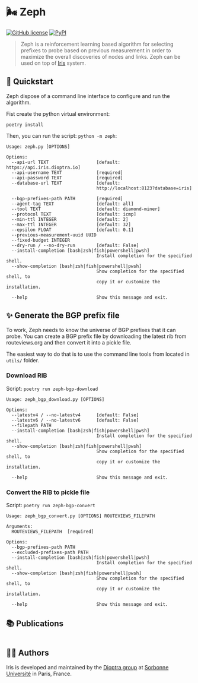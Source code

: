 # 🌬️ Zeph

[![GitHub license](https://img.shields.io/github/license/dioptra-io/zeph)](https://github.com/dioptra-io/zeph/blob/main/LICENSE)
[![PyPI](https://img.shields.io/pypi/v/dioptra-zeph?color=blue&logo=pypi&logoColor=white)](https://pypi.org/project/dioptra-zeph/)

> Zeph is a reinforcement learning based algorithm for selecting prefixes to probe based on previous measurement in order to maximize the overall discoveries of nodes and links. Zeph can be used on top of [Iris](https://iris.dioptra.io) system.


## 🚀 Quickstart

Zeph dispose of a command line interface to configure and run the algorithm.

Fist create the python virtual environment:

```
poetry install 
```

Then, you can run the script: `python -m zeph`:

```
Usage: zeph.py [OPTIONS]

Options:
  --api-url TEXT                  [default: https://api.iris.dioptra.io]
  --api-username TEXT             [required]
  --api-password TEXT             [required]
  --database-url TEXT             [default:
                                  http://localhost:8123?database=iris]

  --bgp-prefixes-path PATH        [required]
  --agent-tag TEXT                [default: all]
  --tool TEXT                     [default: diamond-miner]
  --protocol TEXT                 [default: icmp]
  --min-ttl INTEGER               [default: 2]
  --max-ttl INTEGER               [default: 32]
  --epsilon FLOAT                 [default: 0.1]
  --previous-measurement-uuid UUID
  --fixed-budget INTEGER
  --dry-run / --no-dry-run        [default: False]
  --install-completion [bash|zsh|fish|powershell|pwsh]
                                  Install completion for the specified shell.
  --show-completion [bash|zsh|fish|powershell|pwsh]
                                  Show completion for the specified shell, to
                                  copy it or customize the installation.

  --help                          Show this message and exit.
```

## ✨ Generate the BGP prefix file 

To work, Zeph needs to know the universe of BGP prefixes that it can probe. 
You can create a BGP prefix file by downloading the latest rib from routeviews.org and then convert it into a pickle file.

The easiest way to do that is to use the command line tools from located in `utils/` folder.

### Download RIB

Script: `poetry run zeph-bgp-download`

```
Usage: zeph_bgp_download.py [OPTIONS]

Options:
  --latestv4 / --no-latestv4      [default: False]
  --latestv6 / --no-latestv6      [default: False]
  --filepath PATH
  --install-completion [bash|zsh|fish|powershell|pwsh]
                                  Install completion for the specified shell.
  --show-completion [bash|zsh|fish|powershell|pwsh]
                                  Show completion for the specified shell, to
                                  copy it or customize the installation.

  --help                          Show this message and exit.
  ```

### Convert the RIB to pickle file

Script: `poetry run zeph-bgp-convert`

```
Usage: zeph_bgp_convert.py [OPTIONS] ROUTEVIEWS_FILEPATH

Arguments:
  ROUTEVIEWS_FILEPATH  [required]

Options:
  --bgp-prefixes-path PATH
  --excluded-prefixes-path PATH
  --install-completion [bash|zsh|fish|powershell|pwsh]
                                  Install completion for the specified shell.
  --show-completion [bash|zsh|fish|powershell|pwsh]
                                  Show completion for the specified shell, to
                                  copy it or customize the installation.

  --help                          Show this message and exit.
```



## 📚 Publications

```
```

## 🧑‍💻 Authors

Iris is developed and maintained by the [Dioptra group](https://dioptra.io) at [Sorbonne Université](https://www.sorbonne-universite.fr) in Paris, France.
